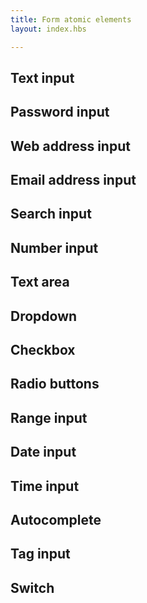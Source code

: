 ```yaml
---
title: Form atomic elements
layout: index.hbs

---
```


## Text input

## Password input

## Web address input

## Email address input

## Search input

## Number input

## Text area

## Dropdown

## Checkbox

## Radio buttons

## Range input

## Date input

## Time input

## Autocomplete

## Tag input

## Switch
